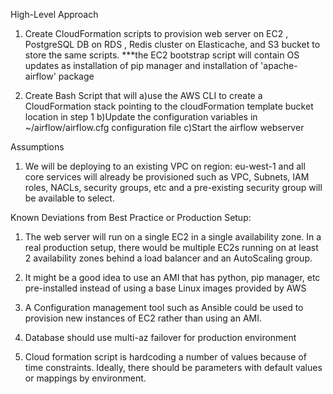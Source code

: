 High-Level Approach
1) Create CloudFormation scripts to provision web server on EC2 , PostgreSQL DB on RDS , Redis cluster on Elasticache, and S3 bucket to store the same scripts.
***the EC2 bootstrap script will contain OS updates as installation of pip manager and installation of 'apache-airflow' package

2) Create Bash Script that will 
	a)use the AWS CLI to create a CloudFormation stack pointing to the cloudFormation template bucket location in step 1
	b)Update the configuration variables in ~/airflow/airflow.cfg configuration file 
	c)Start the airflow webserver


Assumptions
1) We will be deploying to an existing VPC on region: eu-west-1 and all core services will already be provisioned such as VPC, Subnets, IAM roles, NACLs, security groups, etc and a pre-existing security group will be available to select.

Known Deviations from Best Practice or Production Setup:
1) The web server will run on a single EC2 in a single availability zone.  In a real production setup, there would be multiple EC2s running on at least 2 availability zones behind a load balancer and an AutoScaling group.

2) It might be a good idea to use an AMI that has python, pip manager, etc pre-installed instead of using a base Linux images provided by AWS

3) A Configuration management tool such as Ansible could be used to provision new instances of EC2 rather than using an AMI.

4) Database should use multi-az failover for production environment

5) Cloud formation script is hardcoding a number of values because of time constraints.  Ideally, there should be parameters with default values or mappings by environment.